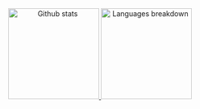 <div align="center">
  <a href="https://github.com/ruimachado23">
  <img height="180em" src="https://github-readme-stats.vercel.app/api?username=ruimachado23&show_icons=true&hide=contribs,prs&cache_seconds=86400&theme=calm" alt="Github stats" />
  <img height="180em" src="https://github-readme-stats.vercel.app/api/pin/?username=ruimachado23&repo=github-readme-stats&cache_seconds=86400&theme=panda" alt="Languages breakdown" />
</div>

